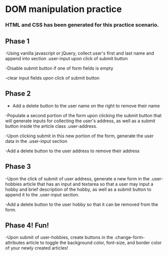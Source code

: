 # DOM manipulation practice

### HTML and CSS has been generated for this practice scenario. 

## Phase 1

-Using vanilla javascript or jQuery, collect user's first and last name and append into section .user-input upon click of submit button

-Disable submit button if one of form fields is empty

-clear input fields upon click of submit button

## Phase 2

- Add a delete button to the user name on the right to remove their name

-Populate a second portion of the form upon clicking the submit button that will generate inputs for collecting the user's address, as well as a submit button inside the article class .user-address.

-Upon clicking submit in this new portion of the form, generate the user data in the .user-input section

-Add a delete button to the user address to remove their address

## Phase 3

-Upon the click of submit of user address, generate a new form in the .user-hobbies article that has an input and textarea so that a user may input a hobby and brief description of the hobby, as well as a submit button to append it to the .user-input section.

-Add a delete button to the user hobby so that it can be removed from the form.

## Phase 4! Fun!

-Upon submit of user-hobbies, create buttons in the .change-form-attributes article to toggle the background color, font-size, and border color of your newly created articles!